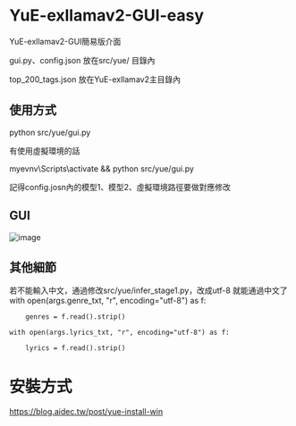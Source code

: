 # YuE-exllamav2-GUI-easy
YuE-exllamav2-GUI簡易版介面

gui.py、config.json 放在src/yue/ 目錄內

top_200_tags.json 放在YuE-exllamav2主目錄內

## 使用方式
python src/yue/gui.py

有使用虛擬環境的話

myevnv\Scripts\activate && python src/yue/gui.py

記得config.josn內的模型1、模型2、虛擬環境路徑要做對應修改

## GUI
![image](https://github.com/user-attachments/assets/b0d2ce40-aeb2-49d6-b1e3-2c858471abea)

## 其他細節
若不能輸入中文，通過修改src/yue/infer_stage1.py，改成utf-8 就能通過中文了
with open(args.genre_txt, "r", encoding="utf-8") as f:

        genres = f.read().strip()

    with open(args.lyrics_txt, "r", encoding="utf-8") as f:

        lyrics = f.read().strip()

# 安裝方式        
https://blog.aidec.tw/post/yue-install-win
